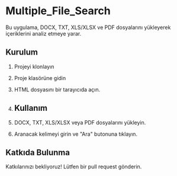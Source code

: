 # Multiple_File_Search
Bu uygulama, DOCX, TXT, XLS/XLSX ve PDF dosyalarını yükleyerek içeriklerini analiz etmeye yarar.

## Kurulum
1. Projeyi klonlayın
2. Proje klasörüne gidin
3. HTML dosyasını bir tarayıcıda açın.

4. ## Kullanım
1. DOCX, TXT, XLS/XLSX veya PDF dosyalarını yükleyin.
2. Aranacak kelimeyi girin ve "Ara" butonuna tıklayın.

## Katkıda Bulunma
Katkılarınızı bekliyoruz! Lütfen bir pull request gönderin.

